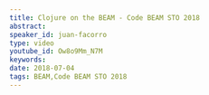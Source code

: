 ```yaml
---
title: Clojure on the BEAM - Code BEAM STO 2018
abstract: 
speaker_id: juan-facorro
type: video
youtube_id: Ow8o9Mm_N7M
keywords: 
date: 2018-07-04
tags: BEAM,Code BEAM STO 2018
---
```


